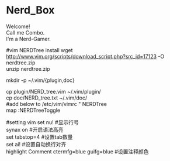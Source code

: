 # Nerd_Box
Welcome!  
Call me Combo.  
I'm a Nerd-Gamer.  

#vim NERDTree install
wget http://www.vim.org/scripts/download_script.php?src_id=17123 -O nerdtree.zip   
unzip nerdtree.zip  
  
mkdir -p ~/.vim/{plugin,doc}  

cp plugin/NERD_tree.vim ~/.vim/plugin/  
cp doc/NERD_tree.txt ~/.vim/doc/  
#add below to /etc/vim/vimrc
" NERDTree  
map <F10> :NERDTreeToggle<CR>  

#setting vim
set nu!			#显示行号  
synax on		#开启语法高亮  
set tabstop=4	#设置tab数量  
set ai!			#设置自动换行对齐  
highlight Comment ctermfg=blue guifg=blue	#设置注释颜色
